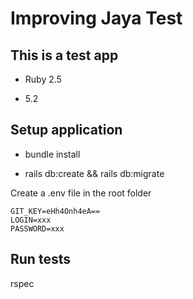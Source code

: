 # Improving Jaya Test

## This is a test app

* Ruby 2.5

* 5.2

## Setup application

* bundle install

* rails db:create && rails db:migrate

Create a .env file in the root folder

```
GIT_KEY=eHh4Onh4eA==
LOGIN=xxx
PASSWORD=xxx
```

## Run tests

rspec

